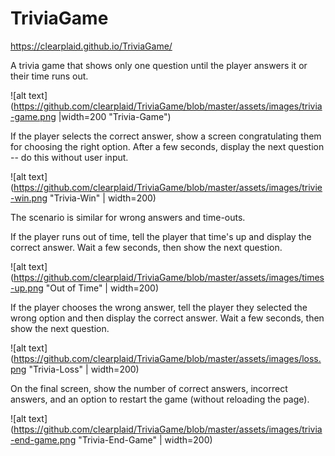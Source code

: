 # TriviaGame 

https://clearplaid.github.io/TriviaGame/

A trivia game that shows only one question until the player answers it or their time runs out.

![alt text](https://github.com/clearplaid/TriviaGame/blob/master/assets/images/trivia-game.png |width=200 "Trivia-Game")

If the player selects the correct answer, show a screen congratulating them for choosing the right option. After a few seconds, display the next question -- do this without user input.

![alt text](https://github.com/clearplaid/TriviaGame/blob/master/assets/images/trivie-win.png "Trivia-Win" | width=200)

The scenario is similar for wrong answers and time-outs.

If the player runs out of time, tell the player that time's up and display the correct answer. Wait a few seconds, then show the next question.

![alt text](https://github.com/clearplaid/TriviaGame/blob/master/assets/images/times-up.png "Out of Time" | width=200)

If the player chooses the wrong answer, tell the player they selected the wrong option and then display the correct answer. Wait a few seconds, then show the next question.

![alt text](https://github.com/clearplaid/TriviaGame/blob/master/assets/images/loss.png "Trivia-Loss" | width=200)

On the final screen, show the number of correct answers, incorrect answers, and an option to restart the game (without reloading the page).

![alt text](https://github.com/clearplaid/TriviaGame/blob/master/assets/images/trivia-end-game.png "Trivia-End-Game" | width=200)
